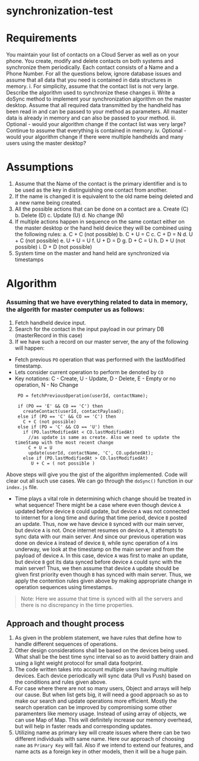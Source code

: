 # synchronization-test

# Requirements

You maintain your list of contacts on a Cloud Server as well as on your phone.
You create, modify and delete contacts on both systems and synchronize them
periodically.
Each contact consists of a Name and a Phone Number.
For all the questions below, ignore database issues and assume that all data that you
need is contained in data structures in memory.
i. For simplicity, assume that the contact list is not very large. Describe the
algorithm used to synchronize these changes
ii. Write a doSync method to implement your synchronization algorithm on the
master desktop. Assume that all required data transmitted by the handheld
has been read in and can be passed to your method as parameters. All
master data is already in memory and can also be passed to your method.
iii. Optional - would your algorithm change if the contact list was very large?
Continue to assume that everything is contained in memory.
iv. Optional - would your algorithm change if there were multiple handhelds and
many users using the master desktop?

# Assumptions

1. Assume that the Name of the contact is the primary identifier and is to be
used as the key in distinguishing one contact from another.
2. If the name is changed it is equivalent to the old name being deleted and a
new name being created.
3. All the possible actions that can be done on a contact are
a. Create (C)
b. Delete (D)
c. Update (U)
d. No change (N)
4. If multiple actions happen in sequence on the same contact either on the
master desktop or the hand held device they will be combined using the
following rules:
a. C + C (not possible)
b. C + U = C
c. C + D = N
d. U + C (not possible)
e. U + U = U
f. U + D = D
g. D + C = U
h. D + U (not possible)
i. D + D (not possible)
5. System time on the master and hand held are synchronized via timestamps

# Algorithm

### Assuming that we have everything related to data in memory, the algorith for master computer us as follows:

1. Fetch handheld device input.
2. Search for the contact in the input payload in our primary DB (masterRecord in this case)
3. If we have such a record on our master server, the any of the following will happen:
  - Fetch previous `PO` operation that was performed with the lastModified timestamp.
  - Lets consider current operation to perform be denoted by `CO`
  - Key notations: C - Create, U - Update, D - Delete, E - Empty or no operation, N - No Change
     ```
      PO = fetchPreviousOperation(userId, contactName);

      if (PO == 'E' && CO == 'C') then
        createContact(userId, contactPayload);
      else if (PO == 'C' && CO == 'C') then
        C + C (not possible)
      else if (PO = 'C' && CO == 'U') then
        if (PO.lastModifiedAt < CO.lastModifiedAt)
          //as update is same as create. Also we need to update the timeStamp with the most recent change
          C + U = U
          update(userId, contactName, 'C', CO.updatedAt); 
        else if (PO.lastModifiedAt > CO.lastModifiedAt)
           U + C = ( not possible )
     ```
Above steps will give you the gist of the algorithm implemented. Code will clear out all such use cases.
We can go through the `doSync()` function in our `index.js` file.

- Time plays a vital role in determining which change should be treated in what sequence! There might be a case where even though device `A` updated before device `B` could update, but device `A` was not connected to internet for a long time and during that time period, device `B` posted an update. Thus, now we have device `B` synced with our main server, but device `A` is not. Once internet resumes on device `A`, it attempts to sync data with our main server. And since our previous operation was done on device `A` instead of device `B`, while sync operation of `A` ins underway, we look at the timestamp on the main server and from the payload of device `A`. In this case, device `A` was first to make an update, but device `B` got its data synced before device `A` could sync with the main server! Thus, we then assume that device `A` update should be given first priority even though `B` has synced with main server. Thus, we apply the contention rules given above by making appropriate change in operation sequences using timestamps.

> Note: Here we assume that time is synced with all the servers and there is no discrepancy in the time properties.

## Approach and thought process

1. As given in the problem statement, we have rules that define how to handle different sequences of operations.
2. Other design considerations shall be based on the devices being used. What shall be the best time sync interval so as to avoid battery drain and using a light weight protocol for small data footprint.
3. The code written takes into account multiple users having multiple devices. Each device periodically will sync data (Pull vs Push) based on the conditions and rules given above.
4. For case where there are not so many users, Object and arrays will help our cause. But when list gets big, it will need a good approach so as to make our search and update operations more efficient. Mostly the search operation can be improved by compromising some other paramenters like memory usage. Instead of using array of objects, we can use Map of Map. This will definitely increase our memory overhead, but will help in faster reads and corresponding updates.
5. Utilizing name as primary key will create issues where there can be two different individuals with same name. Here our approach of choosing `name` as `Primary Key` will fail. Also if we intend to extend our features, and name acts as a foreign key in other models, then it will be a huge pain.
